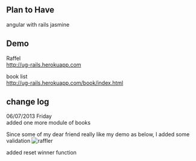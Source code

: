 ## Plan to Have

angular with rails
jasmine

## Demo

Raffel <br/>
http://ug-rails.herokuapp.com

book list <br/>
http://ug-rails.herokuapp.com/book/index.html

## change log

06/07/2013 Friday<br/>
added one more module of books

Since some of my dear friend really like my demo as below, I added some validation
![raffler](https://f.cloud.github.com/assets/83296/626791/4c3d58fc-cfd1-11e2-9b97-0e1536a69a2d.png)

added reset winner function